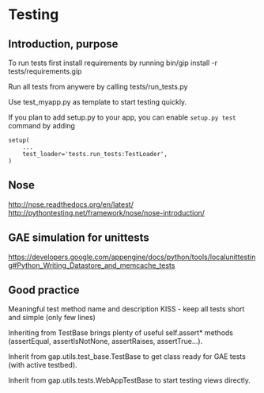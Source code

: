Testing
==


Introduction, purpose
--
To run tests first install requirements by running bin/gip install -r tests/requirements.gip

Run all tests from anywere by calling tests/run_tests.py

Use test_myapp.py as template to start testing quickly.

If you plan to add setup.py to your app, you can enable `setup.py test` command
by adding

    setup(
        ...
        test_loader='tests.run_tests:TestLoader',
    )

Nose
--
http://nose.readthedocs.org/en/latest/
http://pythontesting.net/framework/nose/nose-introduction/

GAE simulation for unittests
--
https://developers.google.com/appengine/docs/python/tools/localunittesting#Python_Writing_Datastore_and_memcache_tests


Good practice
--
Meaningful test method name and description
KISS - keep all tests short and simple (only few lines)

Inheriting from TestBase brings plenty of useful self.assert* methods
(assertEqual, assertIsNotNone, assertRaises, assertTrue...).

Inherit from gap.utils.test_base.TestBase to get class ready for GAE tests
(with active testbed).

Inherit from gap.utils.tests.WebAppTestBase to start testing views directly.
